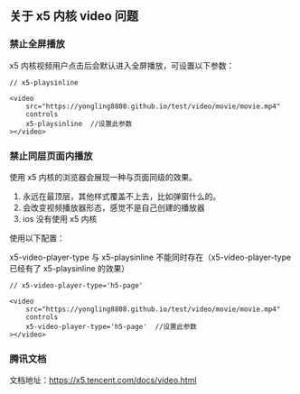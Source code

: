 ## 关于 x5 内核 video 问题

### 禁止全屏播放

x5 内核视频用户点击后会默认进入全屏播放，可设置以下参数：

```
// x5-playsinline

<video 
	src="https://yongling8808.github.io/test/video/movie/movie.mp4" 
	controls 
	x5-playsinline  //设置此参数
></video>
```

### 禁止同层页面内播放

使用 x5 内核的浏览器会展现一种与页面同级的效果。

1. 永远在最顶层，其他样式覆盖不上去，比如弹窗什么的。
2. 会改变视频播放器形态，感觉不是自己创建的播放器
3. ios 没有使用 x5 内核

使用以下配置：

x5-video-player-type 与 x5-playsinline 不能同时存在（x5-video-player-type 已经有了 x5-playsinline 的效果）

```
// x5-video-player-type='h5-page'

<video 
	src="https://yongling8808.github.io/test/video/movie/movie.mp4" 
	controls 
	x5-video-player-type='h5-page'  //设置此参数
></video>
```

### 腾讯文档

文档地址：https://x5.tencent.com/docs/video.html